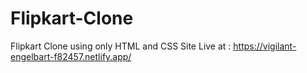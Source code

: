# Flipkart-Clone
Flipkart Clone using only HTML and CSS
Site Live at : https://vigilant-engelbart-f82457.netlify.app/
